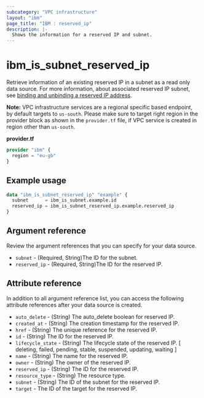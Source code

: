 ```yaml
---
subcategory: "VPC infrastructure"
layout: "ibm"
page_title: "IBM : reserved_ip"
description: |-
  Shows the information for a reserved IP and subnet.
---
```


# ibm_is_subnet_reserved_ip
Retrieve information of an existing reserved IP in a subnet as a read only data source. For more information, about associated reserved IP subnet, see [binding and unbinding a reserved IP address](https://cloud.ibm.com/docs/vpc?topic=vpc-bind-unbind-reserved-ip).

**Note:** 
VPC infrastructure services are a regional specific based endpoint, by default targets to `us-south`. Please make sure to target right region in the provider block as shown in the `provider.tf` file, if VPC service is created in region other than `us-south`.

**provider.tf**

```terraform
provider "ibm" {
  region = "eu-gb"
}
```

## Example usage

```terraform
data "ibm_is_subnet_reserved_ip" "example" {
  subnet      = ibm_is_subnet.example.id
  reserved_ip = ibm_is_subnet_reserved_ip.example.reserved_ip
}
```

## Argument reference
Review the argument references that you can specify for your data source. 

- `subnet` - (Required, String)The ID for the subnet.
- `reserved_ip` - (Required, String)The ID for the reserved IP.

## Attribute reference
In addition to all argument reference list, you can access the following attribute references after your data source is created. 

- `auto_delete` -  (String) The auto_delete boolean for reserved IP.
- `created_at` -  (String) The creation timestamp for the reserved IP.
- `href` -  (String) The unique reference for the reserved IP.
- `id` -  (String) The ID for the reserved IP.
- `lifecycle_state` - (String) The lifecycle state of the reserved IP. [ deleting, failed, pending, stable, suspended, updating, waiting ]
- `name` -  (String) The name for the reserved IP.
- `owner` -  (String) The owner of the reserved IP.
- `reserved_ip` -  (String) The ID for the reserved IP.
- `resource_type` -  (String) The resource type.
- `subnet` -  (String) The ID of the subnet for the reserved IP.
- `target` - The ID of the target for the reserved IP.
